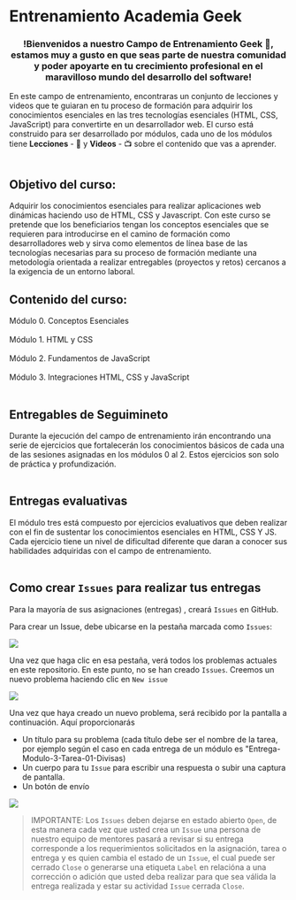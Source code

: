 # Entrenamiento Academia Geek

<h3 align="center"><strong>!Bienvenidos a nuestro Campo de Entrenamiento Geek 🤖,  estamos muy a gusto en que seas parte de nuestra comunidad y poder apoyarte en tu crecimiento profesional en el maravilloso mundo del desarrollo del software!</strong></h3>

En este campo de entrenamiento, encontraras un conjunto de lecciones y videos que te guiaran en tu proceso de formación para adquirir los conocimientos esenciales en las tres tecnologías esenciales (HTML, CSS, JavaScript) para convertirte en un desarrollador web. El curso está construido para ser desarrollado por módulos, cada uno de los módulos tiene   **Lecciones** -   📓   y    **Videos**  -   📺   sobre el contenido que vas a aprender.<br><br>

## Objetivo del curso:

Adquirir los conocimientos esenciales para realizar aplicaciones web dinámicas haciendo uso de HTML, CSS y Javascript. Con este curso se pretende que los beneficiarios tengan los conceptos esenciales que se requieren para introducirse en el camino de formación como desarrolladores web y sirva como elementos de línea base de las tecnologías necesarias para su proceso de formación mediante una metodología orientada a realizar entregables (proyectos y retos) cercanos a la exigencia de un entorno laboral.

## Contenido del curso:
Módulo 0. Conceptos Esenciales<br><br>
Módulo 1. HTML y CSS<br><br>
Módulo 2. Fundamentos de JavaScript<br><br>
Módulo 3. Integraciones HTML, CSS y JavaScript<br><br>

## Entregables de Seguimineto

Durante la ejecución del campo de entrenamiento irán encontrando una serie de ejercicios que fortalecerán los conocimientos básicos de cada una de las sesiones asignadas en los módulos 0 al 2. Estos ejercicios son solo de práctica y profundización.<br><br>

## Entregas evaluativas

El módulo tres está compuesto por ejercicios evaluativos que deben realizar con el fin de sustentar los conocimientos esenciales en HTML, CSS Y JS. Cada ejercicio tiene un nivel de dificultad diferente que daran a conocer sus habilidades adquiridas con el campo de entrenamiento.<br><br>

## Como crear `Issues` para realizar tus entregas

Para la mayoría de sus asignaciones (entregas) , creará `Issues` en GitHub.

Para crear un Issue, debe ubicarse en la pestaña marcada como `Issues`:

![](https://res.cloudinary.com/duzf4vfki/image/upload/v1628031867/ClassroomGitHub/imgIssues1_iqi3fy.png)

Una vez que haga clic en esa pestaña, verá todos los problemas actuales en este repositorio. En este punto, no se han creado `Issues`. Creemos un nuevo problema haciendo clic en `New issue`

![](https://res.cloudinary.com/duzf4vfki/image/upload/v1628032254/ClassroomGitHub/imgIssues2_nf8vzv.png)

Una vez que haya creado un nuevo problema, será recibido por la pantalla a continuación. Aquí proporcionarás
* Un título para su problema (cada título debe ser el nombre de la tarea, por ejemplo según el caso en cada entrega de un módulo es "Entrega-Modulo-3-Tarea-01-Divisas)
* Un cuerpo para tu `Issue` para escribir una respuesta o subir una captura de pantalla.
* Un botón de envío

![](https://res.cloudinary.com/duzf4vfki/image/upload/v1628032906/ClassroomGitHub/imgIssues3_tz17bn.png)


 > IMPORTANTE: Los `Issues` deben dejarse en estado abierto `Open`, de esta manera cada vez que usted crea un `Issue` una persona de nuestro equipo de mentores pasará a revisar si su entrega corresponde a los requerimientos solicitados en la asignación, tarea o entrega y es quien cambia el estado de un `Issue`, el cual puede ser cerrado `Close` o generarse una etiqueta `Label` en relacióna a una corrección o adición que usted deba realizar para que sea válida la entrega realizada y estar su actividad `Issue` cerrada `Close`.




 
